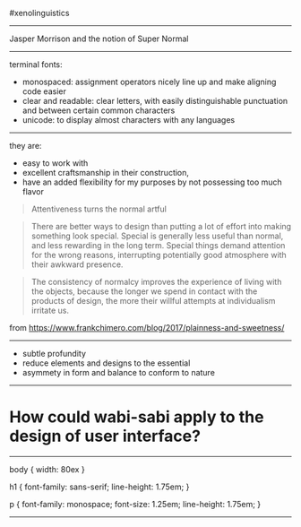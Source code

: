 #xenolinguistics

---

Jasper Morrison and the notion of Super Normal

---

terminal fonts:

- monospaced: assignment operators nicely line up and make aligning code easier
- clear and readable: clear letters, with easily distinguishable punctuation and between certain common characters
- unicode: to display almost characters with any languages

----

they are:
- easy to work with
- excellent craftsmanship in their construction,
- have an added flexibility for my purposes by not possessing too much flavor

> Attentiveness turns the normal artful

> There are better ways to design than putting a lot of effort into making something look special. Special is generally less useful than normal, and less rewarding in the long term. Special things demand attention for the wrong reasons, interrupting potentially good atmosphere with their awkward presence.

> The consistency of normalcy improves the experience of living with the objects, because the longer we spend in contact with the products of design, the more their willful attempts at individualism irritate us. 

from https://www.frankchimero.com/blog/2017/plainness-and-sweetness/

---

- subtle profundity
- reduce elements and designs to the essential
- asymmety in form and balance to conform to nature

---

# How could wabi-sabi apply to the design of user interface?

---

body {
  width: 80ex
}

h1 {
  font-family: sans-serif;
  line-height: 1.75em;
}

p {
  font-family: monospace;
  font-size: 1.25em;
  line-height: 1.75em;
}

---
